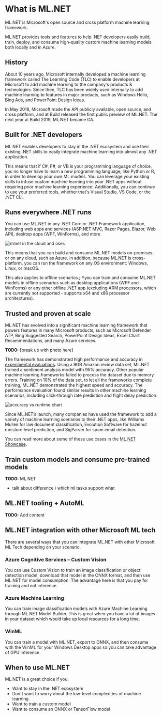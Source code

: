 # What is ML.NET

ML.NET is Microsoft's open source and cross platform machine learning framework.

ML.NET provides tools and features to help .NET developers easily build, train, deploy, and consume high-quality custom machine learning models both locally and in Azure.

## History

About 10 years ago, Microsoft internally developed a machine learning framework called The Learning Code (TLC) to enable developers at Microsoft to add machine learning to the company's products & technologies. Since then, TLC has been widely used internally to add machine learning to features in major products, such as Windows Hello, Bing Ads, and PowerPoint Design Ideas.

In May 2018, Microsoft made the API publicly available, open source, and cross platform, and at Build released the first public preview of ML.NET. The next year at Build 2019, ML.NET became GA.

## Built for .NET developers

ML.NET enables developers to stay in the .NET ecosystem and use their existing .NET skills to easily integrate machine learning into almost any .NET application.

This means that if C#, F#, or VB is your programming language of choice, you no longer have to learn a new programming language, like Python or R, in order to develop your own ML models. You can leverage your existing skills to infuse custom machine learning into your .NET apps without requiring prior machine learning experience. Additionally, you can continue to use your preferred tools, whether that's Visual Studio, VS Code, or the .NET CLI.

## Runs everywhere .NET runs

You can use ML.NET in any .NET Core or .NET Framework application, including web apps and services (ASP.NET MVC, Razor Pages, Blazor, Web API), desktop apps (WPF, WinForms), and more.

![mlnet in the cloud and oses](https://user-images.githubusercontent.com/782127/83193560-430c2800-a105-11ea-8ddf-adbe6eff57e0.png)

This means that you can build and consume ML.NET models on-premises or on any cloud, such as Azure. In addition, because ML.NET is cross-platform, you can run the framework on any OS environment: Windows, Linux, or macOS.

This also applies to offline scenarios.; Yyou can train and consume ML.NET models in offline scenarios such as desktop applications (WPF and WinForms) or any other offline .NET app (excluding ARM processors, which are currently not supported - supports x64 and x86 processor architectures).

## Trusted and proven at scale

ML.NET has evolved into a significant machine learning framework that powers features in many Microsoft products, such as Microsoft Defender ATP, Bing Suggested Search, PowerPoint Design Ideas, Excel Chart Recommendations, and many Azure services.

**TODO:** [break up with photo here]

The framework has demonstrated high performance and accuracy in [experimental evaluations](https://arxiv.org/pdf/1905.05715.pdf). Using a 9GB Amazon review data set, ML.NET trained a sentiment analysis model with 95% accuracy. Other popular machine learning frameworks failed to process the dataset due to memory errors. Training on 10% of the data set, to let all the frameworks complete training, ML.NET demonstrated the highest speed and accuracy. The performance evaluation found similar results in other machine learning scenarios, including click-through rate prediction and flight delay prediction.

![accuracy vs runtime chart](https://user-images.githubusercontent.com/782127/83193742-89fa1d80-a105-11ea-8919-791e3a4ab9cf.png)

Since ML.NET’s launch, many companies have used the framework to add a variety of machine learning scenarios to their .NET apps, like Williams Mullen for law document classification, Evolution Software for hazelnut moisture level prediction, and SigParser for spam email detection.

You can read more about some of these use cases in the [ML.NET Showcase](https://dotnet.microsoft.com/apps/machinelearning-ai/ml-dotnet/customers).

## Train custom models and consume pre-trained models

**TODO:** ML.NET

- talk about difference / which ml tasks support what

## ML.NET tooling + AutoML

**TODO:** Add content

## ML.NET integration with other Microsoft ML tech

There are several ways that you can integrate ML.NET with other Microsoft ML Tech depending on your scenario.

### Azure Cognitive Services – Custom Vision

You can use Custom Vision to train an image classification or object detection model, download that model in the ONNX format, and then use ML.NET for model consumption. The advantage here is that you pay for training and not inference.

### Azure Machine Learning

You can train image classification models with Azure Machine Learning through ML.NET Model Builder. This is great when you have a lot of images in your dataset which would take up local resources for a long time.

### WinML

You can train a model with ML.NET, export to ONNX, and then consume with the WinML for your Windows Desktop apps so you can take advantage of GPU inference.

## When to use ML.NET

ML.NET is a great choice if you:

- Want to stay in the .NET ecosystem
- Don't want to worry about the low-level complexities of machine learning
- Want to train a custom model
- Want to consume an ONNX or TensorFlow model
